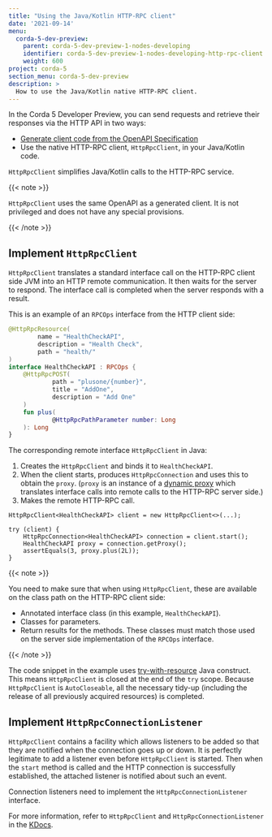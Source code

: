 ```yaml
---
title: "Using the Java/Kotlin HTTP-RPC client"
date: '2021-09-14'
menu:
  corda-5-dev-preview:
    parent: corda-5-dev-preview-1-nodes-developing
    identifier: corda-5-dev-preview-1-nodes-developing-http-rpc-client
    weight: 600
project: corda-5
section_menu: corda-5-dev-preview
description: >
  How to use the Java/Kotlin native HTTP-RPC client.
---
```


In the Corda 5 Developer Preview, you can send requests and retrieve their responses via the
HTTP API in two ways:
* [Generate client code from the OpenAPI Specification](../generating-client/index.md)
* Use the native HTTP-RPC client, `HttpRpcClient`, in your Java/Kotlin code.

`HttpRpcClient` simplifies Java/Kotlin calls to the HTTP-RPC service.

{{< note >}}

`HttpRpcClient` uses the same OpenAPI as a generated client. It is not privileged and does not
have any special provisions.

{{< /note >}}

## Implement `HttpRpcClient`

`HttpRpcClient` translates a standard interface call on the HTTP-RPC client side JVM into an HTTP remote communication.
It then waits for the server to respond. The interface call is completed when the server responds with a result.

This is an example of an `RPCOps` interface from the HTTP client side:

```kotlin
@HttpRpcResource(
        name = "HealthCheckAPI",
        description = "Health Check",
        path = "health/"
)
interface HealthCheckAPI : RPCOps {
    @HttpRpcPOST(
            path = "plusone/{number}",
            title = "AddOne",
            description = "Add One"
    )
    fun plus(
            @HttpRpcPathParameter number: Long
    ): Long
}
```

The corresponding remote interface `HttpRpcClient` in Java:
1. Creates the `HttpRpcClient` and binds it to `HealthCheckAPI`.
2. When the client starts, produces `HttpRpcConnection` and uses this to obtain the `proxy`. (`proxy` is an instance of a [dynamic proxy](https://docs.oracle.com/javase/8/docs/technotes/guides/reflection/proxy.html) which translates
   interface calls into remote calls to the HTTP-RPC server side.)
3. Makes the remote HTTP-RPC call.

```
HttpRpcClient<HealthCheckAPI> client = new HttpRpcClient<>(...);

try (client) {
    HttpRpcConnection<HealthCheckAPI> connection = client.start();
    HealthCheckAPI proxy = connection.getProxy();
    assertEquals(3, proxy.plus(2L));
}
```

{{< note >}}

You need to make sure that when using `HttpRpcClient`, these are available on the class path
on the HTTP-RPC client side:
* Annotated interface class (in this example, `HealthCheckAPI`).
* Classes for parameters.
* Return results for the methods.
These classes must match those used on the server side implementation of the `RPCOps` interface.

{{< /note >}}

The code snippet in the example uses [try-with-resource](https://docs.oracle.com/javase/tutorial/essential/exceptions/tryResourceClose.html)
Java construct. This means `HttpRpcClient` is closed at the end of the `try` scope. Because `HttpRpcClient` is
`AutoCloseable`, all the necessary tidy-up (including the release of all previously acquired resources) is completed.

## Implement `HttpRpcConnectionListener`

`HttpRpcClient` contains a facility which allows listeners to be added so that they are notified when the connection goes
up or down. It is perfectly legitimate to add a listener even before `HttpRpcClient` is started. Then when the `start` method
is called and the HTTP connection is successfully established, the attached listener is notified about such an event.

Connection listeners need to implement the `HttpRpcConnectionListener` interface.

For more information, refer to `HttpRpcClient` and `HttpRpcConnectionListener` in the
[KDocs](https://www.kdocs.co.uk/home).
